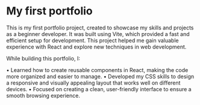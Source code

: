 <h1 style="align:center"> My first portfolio </h1>

This is my first portfolio project, created to showcase my skills and projects as a beginner developer. It was built using Vite, which provided a fast and efficient setup for development. This project helped me gain valuable experience with React and explore new techniques in web development.

While building this portfolio, I:

• Learned how to create reusable components in React, making the code more organized and easier to manage.
• Developed my CSS skills to design a responsive and visually appealing layout that works well on different devices.
• Focused on creating a clean, user-friendly interface to ensure a smooth browsing experience.
